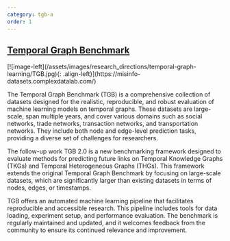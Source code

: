 ```yaml
---
category: tgb-a
order: 1
---
```


## [Temporal Graph Benchmark](https://misinfo-datasets.complexdatalab.com/)

<div class="clearfix" markdown="1">
[![image-left](/assets/images/research_directions/temporal-graph-learning/TGB.jpg){: .align-left}](https://misinfo-datasets.complexdatalab.com/)

The Temporal Graph Benchmark (TGB) is a comprehensive collection of datasets designed for the realistic, reproducible, and robust evaluation of machine learning models on temporal graphs. These datasets are large-scale, span multiple years, and cover various domains such as social networks, trade networks, transaction networks, and transportation networks. They include both node and edge-level prediction tasks, providing a diverse set of challenges for researchers.

The follow-up work TGB 2.0 is a new benchmarking framework designed to evaluate methods for predicting future links on Temporal Knowledge Graphs (TKGs) and Temporal Heterogeneous Graphs (THGs). This framework extends the original Temporal Graph Benchmark by focusing on large-scale datasets, which are significantly larger than existing datasets in terms of nodes, edges, or timestamps.

TGB offers an automated machine learning pipeline that facilitates reproducible and accessible research. This pipeline includes tools for data loading, experiment setup, and performance evaluation. The benchmark is regularly maintained and updated, and it welcomes feedback from the community to ensure its continued relevance and improvement.
</div>
